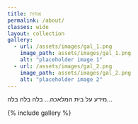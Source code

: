 ```yaml
---
title: אודות
permalink: /about/
classes: wide
layout: collection
gallery:
  - url: /assets/images/gal_1.png
    image_path: assets/images/gal_1.png
    alt: "placeholder image 1"
  - url: /assets/images/gal_2.png
    image_path: assets/images/gal_2.png
    alt: "placeholder image 2"
---
```


מידע על בית המלאכה...
בלה בלה בלה...

{% include gallery %}